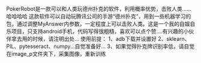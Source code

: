 PokerRobot是一款可以和人类玩德州扑克的软件，利用概率优势，击败人类......哈哈哈哈
这款软件可以自动玩腾讯公司的手游“德州扑克”，用到一些机器学习的包，通过调整MyAnswer内参数，一定程度上可以击败人类。这是一个我的自娱自乐项目，只支持android手机，代码写得很粗糙，喜欢可以点个赞....有兴趣的小伙伴拿去用的时候，请注明出处...
使用前提：
1、adb下载并设置好
2、sklearn、PIL、pytesseract、numpy...自觉准备好...
3、如果觉得扑克牌识别率低，请自觉在image_p文件夹下，采集图像，重新训练

